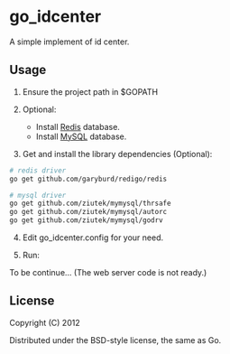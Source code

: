 go_idcenter
===========

A simple implement of id center.

## Usage

1. Ensure the project path in $GOPATH

2. Optional: 
   - Install [Redis](http://redis.io/) database.
   - Install [MySQL](http://www.mysql.com) database.

3. Get and install the library dependencies (Optional): 

```bash
# redis driver
go get github.com/garyburd/redigo/redis

# mysql driver
go get github.com/ziutek/mymysql/thrsafe
go get github.com/ziutek/mymysql/autorc
go get github.com/ziutek/mymysql/godrv
```
4. Edit go_idcenter.config for your need.

5. Run:

To be continue... (The web server code is not ready.)

## License
 
Copyright (C) 2012

Distributed under the BSD-style license, the same as Go.